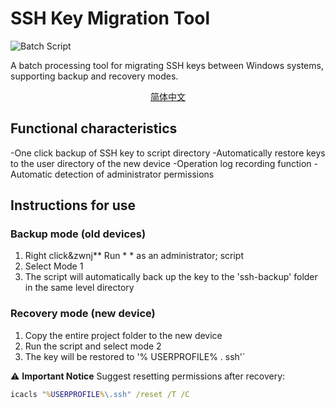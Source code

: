 # SSH Key Migration Tool

![Batch Script]( https://img.shields.io/badge/Language-Batch-blueviolet )

A batch processing tool for migrating SSH keys between Windows systems, supporting backup and recovery modes.

  <p align="center">
    <a href="/docs/usage_zh-CN.md">简体中文</a>
  </p>

## Functional characteristics
-One click backup of SSH key to script directory
-Automatically restore keys to the user directory of the new device
-Operation log recording function
-Automatic detection of administrator permissions

## Instructions for use
### Backup mode (old devices)
1. Right click&zwnj** Run * *&zwnj; as an administrator; script
2. Select Mode 1
3. The script will automatically back up the key to the 'ssh-backup' folder in the same level directory

### Recovery mode (new device)
1. Copy the entire project folder to the new device
2. Run the script and select mode 2
3. The key will be restored to '% USERPROFILE% \. ssh'`

⚠️ &zwnj;**Important Notice**&zwnj;
Suggest resetting permissions after recovery:
```cmd
icacls "%USERPROFILE%\.ssh" /reset /T /C

